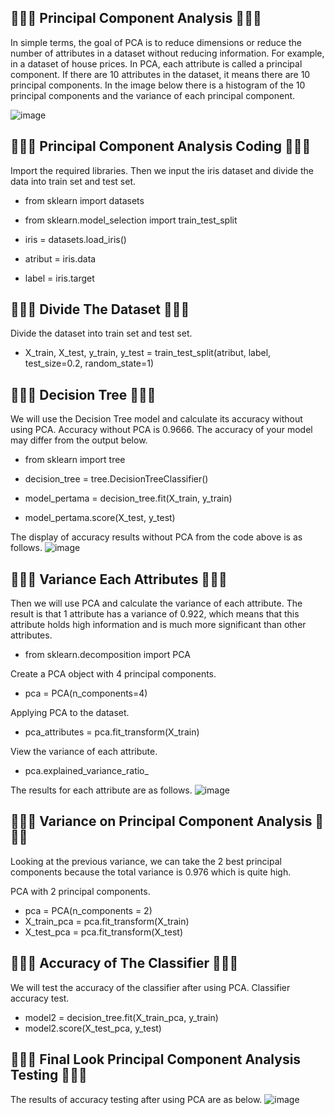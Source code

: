 ## 🍘🍜🍣 Principal Component Analysis 🍣🍜🍘
In simple terms, the goal of PCA is to reduce dimensions or reduce the number of attributes in a dataset without reducing information. For example, in a dataset of house prices. In PCA, each attribute is called a principal component. If there are 10 attributes in the dataset, it means there are 10 principal components. In the image below there is a histogram of the 10 principal components and the variance of each principal component.

![image](https://github.com/diantyapitaloka/Principal-Analysis/assets/147487436/1729ddb9-bb3c-45ac-b526-5c6048b1a30a)


## 🍘🍜🍣 Principal Component Analysis Coding 🍣🍜🍘
Import the required libraries. Then we input the iris dataset and divide the data into train set and test set.

- from sklearn import datasets
- from sklearn.model_selection import train_test_split
 
- iris = datasets.load_iris()
- atribut = iris.data
- label = iris.target

## 🍘🍜🍣 Divide The Dataset 🍣🍜🍘
Divide the dataset into train set and test set.
- X_train, X_test, y_train, y_test = train_test_split(atribut, label, test_size=0.2, random_state=1)

## 🍘🍜🍣 Decision Tree 🍣🍜🍘
We will use the Decision Tree model and calculate its accuracy without using PCA. Accuracy without PCA is 0.9666. The accuracy of your model may differ from the output below.
- from sklearn import tree
 
- decision_tree = tree.DecisionTreeClassifier()
- model_pertama = decision_tree.fit(X_train, y_train)
- model_pertama.score(X_test, y_test)

The display of accuracy results without PCA from the code above is as follows.
![image](https://github.com/diantyapitaloka/Principal-Analysis/assets/147487436/816e8db5-ef9b-46bb-ad7f-f096d2d02e0b)

## 🍘🍜🍣 Variance Each Attributes 🍣🍜🍘
Then we will use PCA and calculate the variance of each attribute. The result is that 1 attribute has a variance of 0.922, which means that this attribute holds high information and is much more significant than other attributes.

- from sklearn.decomposition import PCA
 
Create a PCA object with 4 principal components.
- pca = PCA(n_components=4)
 
Applying PCA to the dataset.
- pca_attributes = pca.fit_transform(X_train)
 
View the variance of each attribute.
- pca.explained_variance_ratio_

The results for each attribute are as follows.
![image](https://github.com/diantyapitaloka/Principal-Analysis/assets/147487436/271aa3b0-acdb-47f3-9a71-a7314b57b1d0)

## 🍘🍜🍣 Variance on Principal Component Analysis 🍣🍜🍘
Looking at the previous variance, we can take the 2 best principal components because the total variance is 0.976 which is quite high.

PCA with 2 principal components.
- pca = PCA(n_components = 2)
- X_train_pca = pca.fit_transform(X_train)
- X_test_pca = pca.fit_transform(X_test)

## 🍘🍜🍣 Accuracy of The Classifier 🍣🍜🍘
We will test the accuracy of the classifier after using PCA. Classifier accuracy test.
- model2 = decision_tree.fit(X_train_pca, y_train)
- model2.score(X_test_pca, y_test)

## 🍘🍜🍣 Final Look Principal Component Analysis Testing 🍣🍜🍘
The results of accuracy testing after using PCA are as below.
![image](https://github.com/diantyapitaloka/Principal-Analysis/assets/147487436/ffdc24f9-15e6-4bc1-9665-7e13041b1a0a)


